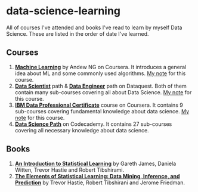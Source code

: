 # data-science-learning

All of courses I've attended and books I've read to learn by myself Data Science. These are listed in the order of date I've learned.

## Courses

1. [**Machine Learning**](https://www.coursera.org/learn/machine-learning) by Andew NG on Coursera. It introduces a general idea about ML and some commonly used algorithms. [My note](https://rawnote.dinhanhthi.com/tags#ml-coursera) for this course.
2. **[Data Scientist](https://www.dataquest.io/path/data-scientist)** path & **[Data Engineer](https://www.dataquest.io/path/data-engineer/)** path on Dataquest. Both of them contain many sub-courses covering all about Data Science. [My note](https://rawnote.dinhanhthi.com/tags#dataquest) for this course.
3. **[IBM Data Professional Certificate](https://www.coursera.org/specializations/ibm-data-science-professional-certificate)** course on Coursera. It contains 9 sub-courses covering fundamental knowledge about data science. [My note](https://rawnote.dinhanhthi.com/tags#ibm-data) for this course.
4. **[Data Science Path](https://www.codecademy.com/learn/paths/data-science)** on Codecademy. It contains 27 sub-courses covering all necessary knowledge about data science.

## Books

1. **[An Introduction to Statistical Learning](https://www-bcf.usc.edu/~gareth/ISL/)** by Gareth James, Daniela Witten, Trevor Hastie and Robert Tibshirami.
2. **[The Elements of Statistical Learning: Data Mining, Inference, and Prediction](http://web.stanford.edu/~hastie/ElemStatLearn/)** by Trevor Hastie, Robert Tibshirani and Jerome Friedman.



